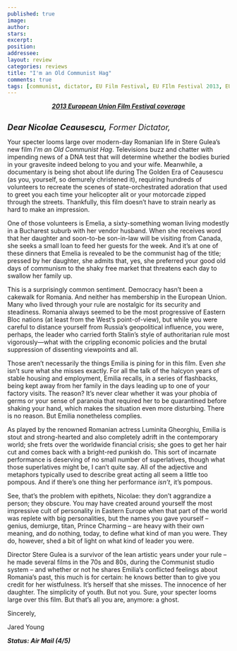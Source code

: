 ```yaml
---
published: true
image:
author: 
stars: 
excerpt: 
position: 
addressee: 
layout: review
categories: reviews
title: "I'm an Old Communist Hag"
comments: true
tags: [communist, dictator, EU Film Festival, EU FIlm Festival 2013, EUFF, Festivals, Letters, Romania, Romanian]
---
```

<div><p style="text-align:center;"><em><a href="/letters/tag/eu-film-festival-2013"><span style="text-decoration:underline;"><strong>2013 European Union Film Festival coverage</strong></span></a></em></p>
<p><span class="full-image-block ssNonEditable"><span><a href="/letters/2013/11/25/im-an-old-communist-hag.html"><img src="http://static.squarespace.com/static/5005f6bcc4aa41161b33e89e/5329cf1fe4b07c068ebf74de/5329cf1fe4b07c068ebf790f/1385391470163/I'm%20an%20Old%20Communist%20Hag.jpg" alt="" /></a></span></span></p>
<p><em style="font-size:130%;"><strong>Dear Nicolae Ceausescu,</strong> Former Dictator,</em></p>
<p>Your specter looms large over modern-day Romanian life in Stere Gulea&rsquo;s new film <em>I&rsquo;m an Old Communist Hag</em>. Televisions buzz and chatter with impending news of a DNA test that will determine whether the bodies buried in your gravesite indeed belong to you and your wife. Meanwhile, a documentary is being shot about life during The Golden Era of Ceausescu (as you, yourself, so demurely christened it), requiring hundreds of volunteers to recreate the scenes of state-orchestrated adoration that used to greet you each time your helicopter alit or your motorcade zipped through the streets. Thankfully, this film doesn&rsquo;t have to strain nearly as hard to make an impression.</p>
<p>One of those volunteers is Emelia, a sixty-something woman living modestly in a Bucharest suburb with her vendor husband. When she receives word that her daughter and soon-to-be son-in-law will be visiting from Canada, she seeks a small loan to feed her guests for the week. And it&rsquo;s at one of these dinners that Emelia is revealed to be the communist hag of the title; pressed by her daughter, she admits that, yes, she preferred your good old days of communism to the shaky free market that threatens each day to swallow her family up.</p>
<p>This is a surprisingly common sentiment. Democracy hasn&rsquo;t been a cakewalk for Romania. And neither has membership in the European Union. Many who lived through your rule are nostalgic for its security and steadiness. Romania always seemed to be the most progressive of Eastern Bloc nations (at least from the West&rsquo;s point-of-view), but while you were careful to distance yourself from Russia&rsquo;s geopolitical influence, you were, perhaps, the leader who carried forth Stalin&rsquo;s style of authoritarian rule most vigorously&mdash;what with the crippling economic policies and the brutal suppression of dissenting viewpoints and all.</p>
<p>Those aren&rsquo;t necessarily the things Emilia is pining for in this film. Even <em>she</em> isn&rsquo;t sure what she misses exactly. For all the talk of the halcyon years of stable housing and employment, Emilia recalls, in a series of flashbacks, being kept away from her family in the days leading up to one of your factory visits. The reason? It&rsquo;s never clear whether it was your phobia of germs or your sense of paranoia that required her to be quarantined before shaking your hand, which makes the situation even more disturbing. There is no reason. But Emilia nonetheless complies.</p>
<p>As played by the renowned Romanian actress Luminita Gheorghiu, Emilia is stout and strong-hearted and also completely adrift in the contemporary world; she frets over the worldwide financial crisis; she goes to get her hair cut and comes back with a bright-red punkish do. This sort of incarnate performance is deserving of no small number of superlatives, though what those superlatives might be, I can&rsquo;t quite say. All of the adjective and metaphors typically used to describe great acting all seem a little too pompous. And if there&rsquo;s one thing her performance <em>isn&rsquo;t</em>, it&rsquo;s pompous.</p>
<p>See, that&rsquo;s the problem with epithets, Nicolae: they don&rsquo;t aggrandize a person; they obscure. You may have created around yourself the most impressive cult of personality in Eastern Europe when that part of the world was replete with big personalities, but the names you gave yourself &ndash; genius, demiurge, titan, Prince Charming &ndash; are heavy with their own meaning, and do nothing, today, to define what kind of man you were. They do, however, shed a bit of light on what kind of leader you were.</p>
<p>Director Stere Gulea is a survivor of the lean artistic years under your rule &ndash; he made several films in the 70s and 80s, during the Communist studio system &ndash; and whether or not he shares Emilia&rsquo;s conflicted feelings about Romania&rsquo;s past, this much is for certain: he knows better than to give you credit for her wistfulness. It&rsquo;s herself that she misses. The innocence of her daughter. The simplicity of youth. But not you. Sure, your specter looms large over this film. But that&rsquo;s all you are, anymore: a ghost.</p>
<p>Sincerely,</p>
<p>Jared Young</p>
<p><strong><em>Status: Air Mail (4/5)</em></strong></p></div>
